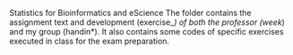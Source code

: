 Statistics for Bioinformatics and eScience
The folder contains the assignment text and development (exercise_*) of both the professor (week*) and my group (handin*).
It also contains some codes of specific exercises executed in class for the exam preparation.